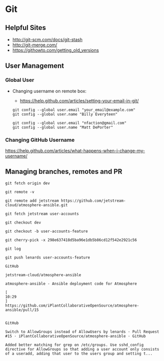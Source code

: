 # Git

## Helpful Sites
* <http://git-scm.com/docs/git-stash>
* <http://git-merge.com/>
* <https://githowto.com/getting_old_versions>

## User Management
### Global User

* Changing username on remote box:
	* <https://help.github.com/articles/setting-your-email-in-git/>

	```
	git config --global user.email "your_email@example.com"
	git config --global user.name "Billy Everyteen"
	 
	git config --global user.email "nfaction@gmail.com"
	git config --global user.name "Matt DePorter"
	```

### Changing GitHub Username
<https://help.github.com/articles/what-happens-when-i-change-my-username/>

## Managing branches, remotes and PR

```
git fetch origin dev
 
git remote -v
 
git remote add jetstream https://github.com/jetstream-cloud/atmosphere-ansible.git
 
git fetch jetstream user-accounts
 
git checkout dev
 
git checkout -b user-accounts-feature
 
git cherry-pick -x 298e637418d5ba96e1db5b86cd12f542e2921c56
 
git log
 
git push lenards user-accounts-feature
 
GitHub
 
jetstream-cloud/atmosphere-ansible
 
atmosphere-ansible - Ansible deployment code for Atmosphere
 
[
10:29
]
https://github.com/iPlantCollaborativeOpenSource/atmosphere-ansible/pull/15
 
 
GitHub
 
Switch to AllowGroups instead of AllowUsers by lenards · Pull Request #15 · iPlantCollaborativeOpenSource/atmosphere-ansible · GitHub
 
Added better matching for grep on /etc/groups. Use sshd_config directive for AllowGroups so that adding a user account only consists of a useradd, adding that user to the users group and setting t...
```